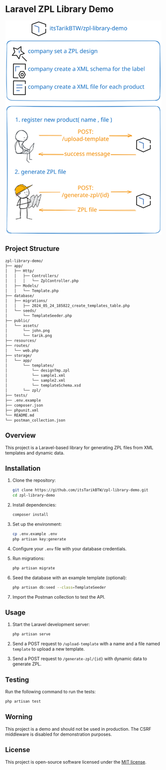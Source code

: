 # Laravel ZPL Library Demo

![X SVG](x.svg)

## Project Structure
```
zpl-library-demo/
├── app/
│   ├── Http/
│   │   ├── Controllers/
│   │   │   └── ZplController.php
│   ├── Models/
│   │   └── Template.php
├── database/
│   ├── migrations/
│   │   ├── 2024_05_24_185822_create_templates_table.php
│   └── seeds/
│       └── TemplateSeeder.php
├── public/
│   └── assets/
│       └── john.png
│       └── tarik.png
├── resources/
├── routes/
│   └── web.php
├── storage/
│   └── app/
│       └── templates/
│           └── designTmp.zpl
│           └── sample1.xml
│           └── sample2.xml
│           └── templateSchema.xsd
│       └── zpl/
├── tests/
├── .env.example
├── composer.json
├── phpunit.xml
└── README.md
└── postman_collection.json
```

## Overview

This project is a Laravel-based library for generating ZPL files from XML templates and dynamic data.

## Installation

1. Clone the repository:
    ```sh
    git clone https://github.com/itsTarikBTW/zpl-library-demo.git
    cd zpl-library-demo
    ```

2. Install dependencies:
    ```sh
    composer install
    ```

3. Set up the environment:
    ```sh
    cp .env.example .env
    php artisan key:generate
    ```

4. Configure your `.env` file with your database credentials.

5. Run migrations:
    ```sh
    php artisan migrate
    ```

6. Seed the database with an example template (optional):
    ```sh
    php artisan db:seed --class=TemplateSeeder
    ```

7. Import the Postman collection to test the API.

## Usage

1. Start the Laravel development server:
    ```sh
    php artisan serve
    ```

2. Send a POST request to `/upload-template` with a name and a file named `template` to upload a new template.

3. Send a POST request to `/generate-zpl/{id}` with dynamic data to generate ZPL.

## Testing

Run the following command to run the tests:
```sh
php artisan test
```

## Worning

This project is a demo and should not be used in production.
The CSRF middleware is disabled for demonstration purposes.

## License

This project is open-source software licensed under the [MIT license](https://opensource.org/licenses/MIT).
